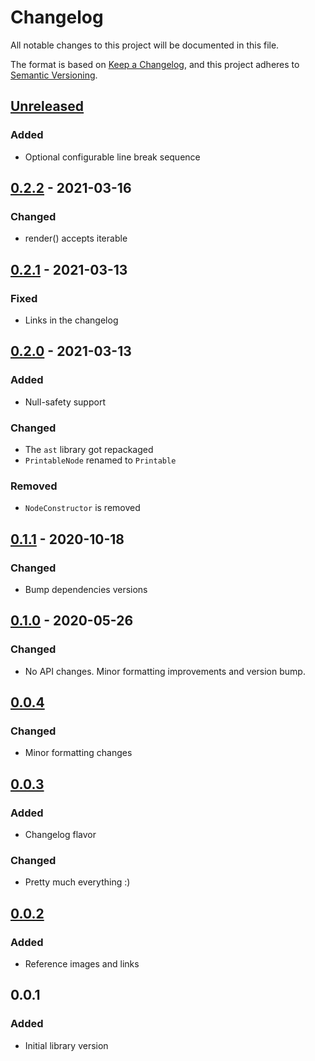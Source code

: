 # Changelog
All notable changes to this project will be documented in this file.

The format is based on [Keep a Changelog](https://keepachangelog.com/en/1.0.0/),
and this project adheres to [Semantic Versioning](https://semver.org/spec/v2.0.0.html).

## [Unreleased]
### Added
- Optional configurable line break sequence

## [0.2.2] - 2021-03-16
### Changed
- render() accepts iterable

## [0.2.1] - 2021-03-13
### Fixed
- Links in the changelog

## [0.2.0] - 2021-03-13
### Added
- Null-safety support

### Changed
- The `ast` library got repackaged
- `PrintableNode` renamed to `Printable`

### Removed
- `NodeConstructor` is removed

## [0.1.1] - 2020-10-18
### Changed
- Bump dependencies versions

## [0.1.0] - 2020-05-26
### Changed
- No API changes. Minor formatting improvements and version bump.

## [0.0.4]
### Changed
- Minor formatting changes

## [0.0.3]
### Added
- Changelog flavor

### Changed
- Pretty much everything :)

## [0.0.2]
### Added
- Reference images and links

## 0.0.1
### Added
- Initial library version

[Unreleased]: https://github.com/f3ath/marker/compare/0.2.2...HEAD
[0.2.2]: https://github.com/f3ath/marker/compare/0.2.1...0.2.2
[0.2.1]: https://github.com/f3ath/marker/compare/0.2.0...0.2.1
[0.2.0]: https://github.com/f3ath/marker/compare/0.1.1...0.2.0
[0.1.1]: https://github.com/f3ath/marker/compare/0.1.0...0.1.1
[0.1.0]: https://github.com/f3ath/marker/compare/0.0.4...0.1.0
[0.0.4]: https://github.com/f3ath/marker/compare/0.0.3...0.0.4
[0.0.3]: https://github.com/f3ath/marker/compare/0.0.2...0.0.3
[0.0.2]: https://github.com/f3ath/marker/compare/0.0.1...0.0.2